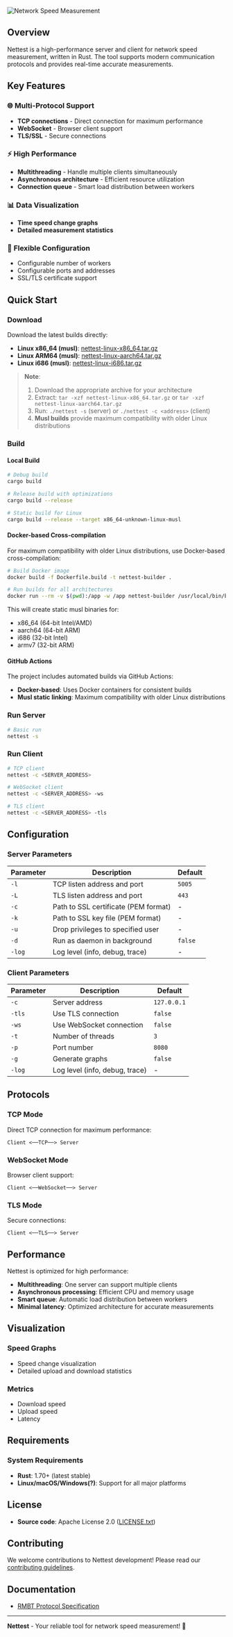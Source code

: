 ![Network Speed Measurement](Gemini_Generated_Image_skkcnfskkcnfskkc.png)

## Overview

Nettest is a high-performance server and client for network speed measurement, written in Rust. The tool supports modern communication protocols and provides real-time accurate measurements.

## Key Features

### 🌐 **Multi-Protocol Support**
- **TCP connections** - Direct connection for maximum performance
- **WebSocket** - Browser client support
- **TLS/SSL** - Secure connections

### ⚡ **High Performance**
- **Multithreading** - Handle multiple clients simultaneously
- **Asynchronous architecture** - Efficient resource utilization
- **Connection queue** - Smart load distribution between workers

### 📊 **Data Visualization**
- **Time speed change graphs**
- **Detailed measurement statistics**

### 🔧 **Flexible Configuration**
- Configurable number of workers
- Configurable ports and addresses
- SSL/TLS certificate support

## Quick Start

### Download

Download the latest builds directly:

- **Linux x86_64 (musl)**: [nettest-linux-x86_64.tar.gz](https://github.com/specure/nettest/releases/download/latest/nettest-linux-x86_64.tar.gz)
- **Linux ARM64 (musl)**: [nettest-linux-aarch64.tar.gz](https://github.com/specure/nettest/releases/download/latest/nettest-linux-aarch64.tar.gz)
- **Linux i686 (musl)**: [nettest-linux-i686.tar.gz](https://github.com/specure/nettest/releases/download/latest/nettest-linux-i686.tar.gz)

> **Note**: 
> 1. Download the appropriate archive for your architecture
> 2. Extract: `tar -xzf nettest-linux-x86_64.tar.gz` or `tar -xzf nettest-linux-aarch64.tar.gz`
> 3. Run: `./nettest -s` (server) or `./nettest -c <address>` (client)
> 4. **Musl builds** provide maximum compatibility with older Linux distributions

### Build

#### Local Build

```bash
# Debug build
cargo build

# Release build with optimizations
cargo build --release

# Static build for Linux
cargo build --release --target x86_64-unknown-linux-musl
```

#### Docker-based Cross-compilation

For maximum compatibility with older Linux distributions, use Docker-based cross-compilation:

```bash
# Build Docker image
docker build -f Dockerfile.build -t nettest-builder .

# Run builds for all architectures
docker run --rm -v $(pwd):/app -w /app nettest-builder /usr/local/bin/build.sh
```

This will create static musl binaries for:
- x86_64 (64-bit Intel/AMD)
- aarch64 (64-bit ARM)
- i686 (32-bit Intel)
- armv7 (32-bit ARM)

#### GitHub Actions

The project includes automated builds via GitHub Actions:
- **Docker-based**: Uses Docker containers for consistent builds
- **Musl static linking**: Maximum compatibility with older Linux distributions

### Run Server

```bash
# Basic run
nettest -s

```

### Run Client

```bash
# TCP client
nettest -c <SERVER_ADDRESS>

# WebSocket client
nettest -c <SERVER_ADDRESS> -ws

# TLS client 
nettest -c <SERVER_ADDRESS> -tls
```

## Configuration

### Server Parameters

| Parameter | Description | Default |
|-----------|-------------|---------|
| `-l` | TCP listen address and port | `5005` |
| `-L` | TLS listen address and port | `443` |
| `-c` | Path to SSL certificate (PEM format) | - |
| `-k` | Path to SSL key file (PEM format) | - |
| `-u` | Drop privileges to specified user | - |
| `-d` | Run as daemon in background | `false` |
| `-log` | Log level (info, debug, trace) | - |

### Client Parameters

| Parameter | Description | Default |
|-----------|-------------|---------|
| `-c` | Server address | `127.0.0.1` |
| `-tls` | Use TLS connection | `false` |
| `-ws` | Use WebSocket connection | `false` |
| `-t` | Number of threads | `3` |
| `-p` | Port number | `8080` |
| `-g` | Generate graphs | `false` |
| `-log` | Log level (info, debug, trace) | - |

## Protocols

### TCP Mode
Direct TCP connection for maximum performance:
```
Client <──TCP──> Server
```

### WebSocket Mode
Browser client support:
```
Client <──WebSocket──> Server
```

### TLS Mode
Secure connections:
```
Client <──TLS──> Server
```

## Performance

Nettest is optimized for high performance:

- **Multithreading**: One server can support multiple clients
- **Asynchronous processing**: Efficient CPU and memory usage
- **Smart queue**: Automatic load distribution between workers
- **Minimal latency**: Optimized architecture for accurate measurements

## Visualization

### Speed Graphs
- Speed change visualization
- Detailed upload and download statistics

### Metrics
- Download speed
- Upload speed
- Latency

## Requirements

### System Requirements
- **Rust**: 1.70+ (latest stable)
- **Linux/macOS/Windows(?)**: Support for all major platforms


## License

- **Source code**: Apache License 2.0 ([LICENSE.txt](LICENSE.txt))

## Contributing

We welcome contributions to Nettest development! Please read our [contributing guidelines](CONTRIBUTING.md).

## Documentation

- [RMBT Protocol Specification](https://www.netztest.at/doc/)
---

**Nettest** - Your reliable tool for network speed measurement! 🚀
